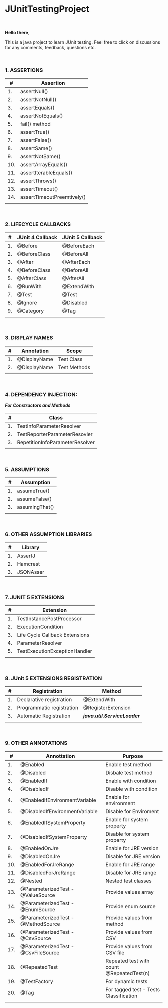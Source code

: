 # JUnitTestingProject

<br>

**Hello there**, <br>

This is a java project to learn JUnit testing. Feel free to click on discussions for any comments, feedback, questions etc.

<br>

### 1. ASSERTIONS

| # | **Assertion** |
|-|-|
| 1.  | assertNull() |
| 2.  | assertNotNull() |
| 3.  | assertEquals() |
| 4.  | assertNotEquals() |
| 5.  | fail() method |
| 6.  | assertTrue() |
| 7.  | assertFalse() |
| 8.  | assertSame() |
| 9.  | assertNotSame() |
| 10. | assertArrayEquals() |
| 11. | assertIterableEquals() |
| 12. | assertThrows() |
| 13. | assertTimeout() |
| 14. | assertTimeoutPreemtively() |
|||

<br>

### 2. LIFECYCLE CALLBACKS

| # | **JUnit 4 Callback** | **JUnit 5 Callback** |
|-|-|-|
| 1. | @Before      | @BeforeEach |
| 2. | @BeforeClass | @BeforeAll |
| 3. | @After       | @AfterEach |
| 4. | @BeforeClass | @BeforeAll |
| 5. | @AfterClass  | @AfterAll |
| 6. | @RunWith     | @ExtendWith |
| 7. | @Test        | @Test |
| 8. | @Ignore      | @Disabled |
| 9. | @Category    | @Tag |
||||

<br>

### 3. DISPLAY NAMES

| # | **Annotation** | **Scope** |
|-|-|-|
| 1. | @DisplayName | Test Class |
| 2. | @DisplayName | Test Methods |
|||

<br>

### 4. DEPENDENCY INJECTION:
***For Constructors and Methods*** <br>
   
   | # | **Class** |
   |-|-|
   | 1. | TestInfoParameterResolver |
   | 2. | TestReporterParameterResovler |
   | 3. | RepetitionInfoParameterResolver|
   |||

<br>

### 5. ASSUMPTIONS

| # | **Assumption** |
|-|-|
| 1. | assumeTrue() |
| 2. | assumeFalse() |
| 3. | assumingThat() |
|||

<br>

### 6. OTHER ASSUMPTION LIBRARIES

| # | **Library** |
|-|-|
| 1. | AssertJ |
| 2. | Hamcrest |
| 3. | JSONAsser |

<br>

### 7. JUNIT 5 EXTENSIONS 

| # | Extension |
|-|-|
| 1. | TestInstancePostProcessor |
| 2. | ExecutionCondition |
| 3. | Life Cycle Callback Extensions | BeforeAllCallback, BeforeEachCallback, BeforeTestExecutionCallback, AfterTestExecutionCallback, AftereachCallback, AfterAllCallback |
| 4. | ParameterResolver |
| 5. | TestExecutionExceptionHandler |
|||

<br>

### 8. JUnit 5 EXTENSIONS REGISTRATION

| # | **Registration** | Method |
|-|-|-|
| 1. | Declarative registration | @ExtendWith |
| 2. | Programmatic registration | @RegisterExtension |
| 3. | Automatic Registration | ***java.util.ServiceLoader*** |
|||

<br>

### 9. OTHER ANNOTATIONS

| # | **Annottation** | Purpose |
|-|-|-|
| 1.  | @Enabled | Enable test method |
| 2.  | @Disabled | Disbale test method |
| 3.  | @EnabledIf | Enable with condition |
| 4.  | @DisabledIf | Disable with condition |
| 4.  | @EnabledIfEnvironmentVariable | Enable for environment |
| 5.  | @DisabledIfEnvironmentVariable | Disable for Enviroment |
| 6.  | @EnabledIfSystemProperty | Enable for system property |
| 7.  | @DisabledIfSystemProperty | Disable for system property |
| 8.  | @EnabledOnJre | Enable for JRE version |
| 9.  | @DisabledOnJre | Disable for JRE version |
| 10.  | @EnabledForJreRange | Enable for JRE range |
| 11. | @DisabledForJreRange | Disable for JRE range |
| 12. | @Nested | Nested test classes |
| 13. | @ParameterizedTest - @ValueSource | Provide values array |
| 14. | @ParameterizedTest - @EnumSource | Provide enum source |
| 15. | @ParameterizedTest - @MethodSource | Provide values from method |
| 16. | @ParameterizedTest - @CsvSource | Provide values from CSV |
| 17. | @ParameterizedTest - @CsvFileSource | Provide values from CSV file |
| 18. | @RepeatedTest | Repeated test with count @RepeatedTest(n) |
| 19. | @TestFactory | For dynamic tests |
| 20. | @Tag | For tagged test - Tests Classification |
|||

<br>
